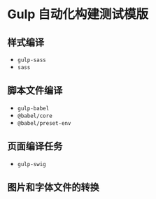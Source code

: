 # Gulp 自动化构建测试模版

## 样式编译

- `gulp-sass`
- `sass`

## 脚本文件编译

- `gulp-babel`
- `@babel/core`
- `@babel/preset-env`

## 页面编译任务

- `gulp-swig`

## 图片和字体文件的转换
